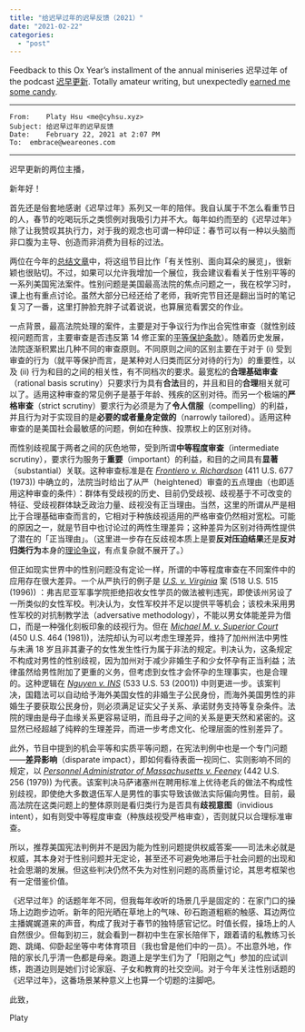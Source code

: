 ```yaml
---
title: "给迟早过年的迟早反馈（2021）"
date: "2021-02-22"
categories: 
  - "post"
---
```


Feedback to this Ox Year’s installment of the annual miniseries 迟早过年 of the podcast [迟早更新](https://podcast.weareones.com/). Totally amateur writing, but unexpectedly [earned me some candy](https://weibo.com/5909314787/K3Mh7o4x3).

* * *

```
From:	 Platy Hsu <me@cyhsu.xyz>
Subject: 给迟早过年的迟早反馈
Date:	 February 22, 2021 at 2:07 PM
To:	 embrace@weareones.com
```

* * *

迟早更新的两位主播，

新年好！

首先还是俗套地感谢《迟早过年》系列又一年的陪伴。我自认属于不怎么看重节日的人，春节的吃喝玩乐之类惯例对我吸引力并不大。每年如约而至的《迟早过年》除了让我赞叹其执行力，对于我的观念也可谓一种印证：春节可以有一种以头脑而非口腹为主导、创造而非消费为目标的过法。

两位在今年的[总结文章](https://podcast.weareones.com/articles/gender-series-summary)中，将这组节目比作「有关性别、面向耳朵的展览」，很新颖也很贴切。不过，如果可以允许我增加一个展位，我会建议看看关于性别平等的一系列美国宪法案件。性别问题是美国最高法院的焦点问题之一，我在校学习时，课上也有重点讨论。虽然大部分已经还给了老师，我听完节目还是翻出当时的笔记复习了一番，这里打肿脸充胖子试着说说，也算展览看罢交的作业。

一点背景，最高法院处理的案件，主要是对于争议行为作出合宪性审查（就性别歧视问题而言，主要审查是否违反第 14 修正案的[平等保护条款](https://en.wikipedia.org/wiki/Equal_Protection_Clause)）。随着历史发展，法院逐渐积累出几种不同的审查原则。不同原则之间的区别主要在于对于 (i) 受到审查的行为（就平等保护而言，是某种对人归类而区分对待的行为）的重要性，以及 (ii) 行为和目的之间的相关性，有不同档次的要求。最宽松的**合理基础审查**（rational basis scrutiny）只要求行为具有**合法**目的，并且和目的**合理**相关就可以了。适用这种审查的常见例子是基于年龄、残疾的区别对待。而另一个极端的**严格审查**（strict scrutiny）要求行为必须是为了**令人信服**（compelling）的利益，并且行为对于实现目的是**必要的或者量身定做的**（narrowly tailored）。适用这种审查的是美国社会最敏感的问题，例如在种族、投票权上的区别对待。

而性别歧视属于两者之间的灰色地带，受到所谓**中等程度审查**（intermediate scrutiny），要求行为服务于**重要**（important）的利益，和目的之间具有**显著**（substantial）关联。这种审查标准是在 _[Frontiero v. Richardson](https://en.wikipedia.org/wiki/Equal_Protection_Clause)_ (411 U.S. 677 (1973)) 中确立的，法院当时给出了从严（heightened）审查的五点理由（也即适用这种审查的条件）：群体有受歧视的历史、目前仍受歧视、歧视基于不可改变的特征、受歧视群体缺乏政治力量、歧视没有正当理由。当然，这里的所谓从严是相比于合理基础审查而言的，它相对于种族歧视适用的严格审查仍然相对宽松。可能的原因之一，就是节目中也讨论过的两性生理差异；这种差异为区别对待两性提供了潜在的「正当理由」。（这里进一步存在反歧视本质上是要**反对压迫结果**还是**反对归类行为**本身的[理论争议](https://repository.law.miami.edu/cgi/viewcontent.cgi?article=1425&context=umlr)，有点复杂就不展开了。）

但正如现实世界中的性别问题没有定论一样，所谓的中等程度审查在不同案件中的应用存在很大差异。一个从严执行的例子是 _[U.S. v. Virginia](https://en.wikipedia.org/wiki/United_States_v._Virginia)_ 案 (518 U.S. 515 (1996)) ：弗吉尼亚军事学院拒绝招收女性学员的做法被判违宪，即使该州另设了一所类似的女性军校。判决认为，女性军校并不足以提供平等机会；该校未采用男性军校的对抗制教学法（adversative methodology），不能以男女体能差异为借口，而是一种强化刻板印象的歧视行为。但在 _[Michael M. v. Superior Court](https://en.wikipedia.org/wiki/Michael_M._v._Superior_Court_of_Sonoma_County)_ (450 U.S. 464 (1981))，法院却认为可以考虑生理差异，维持了加州州法中男性与未满 18 岁且非其妻子的女性发生性行为属于非法的规定。判决认为，这条规定不构成对男性的性别歧视，因为加州对于减少非婚生子和少女怀孕有正当利益；法律虽然给男性附加了更重的义务，但考虑到女性才会怀孕的生理事实，也是合理的。这种逻辑在 _[Nguyen v. INS](https://en.wikipedia.org/wiki/Nguyen_v._INS)_ (533 U.S. 53 (2001)) 中则更进一步。该案判决，国籍法可以自动给予海外美国女性的非婚生子公民身份，而海外美国男性的非婚生子要获取公民身份，则必须满足证实父子关系、承诺财务支持等复杂条件。法院的理由是母子血缘关系更容易证明，而且母子之间的关系是更天然和紧密的。这显然已经超越了纯粹的生理差异，而进一步考虑文化、伦理层面的性别差异了。

此外，节目中提到的机会平等和实质平等问题，在宪法判例中也是一个专门问题——**差异影响**（disparate impact），即如何看待表面一视同仁、实则影响不同的规定，以 _[Personnel Administrator of Massachusetts v. Feeney](https://en.wikipedia.org/wiki/Personnel_Administrator_of_Massachusetts_v._Feeney)_ (442 U.S. 256 (1979)) 为代表。该案判决马萨诸塞州在聘用标准上优待老兵的做法不构成性别歧视，即使绝大多数退伍军人是男性的事实导致该做法实际偏向男性。目前，最高法院在这类问题上的整体原则是看归类行为是否具有**歧视意图**（invidious intent），如有则受中等程度审查（种族歧视受严格审查），否则就只以合理标准审查。

所以，推荐美国宪法判例并不是因为能为性别问题提供权威答案——司法未必就是权威，其本身对于性别问题并无定论，甚至还不可避免地滞后于社会问题的出现和社会思潮的发展。但这些判决仍然不失为对性别问题的高质量讨论，其思考框架也有一定借鉴价值。

《迟早过年》的话题年年不同，但我每年收听的场景几乎是固定的：在家门口的操场上边跑步边听。新年的阳光晒在草地上的气味、砂石跑道粗粝的触感、耳边两位主播娓娓道来的声音，构成了我对于春节的独特感官记忆。时值长假，操场上的人自然很少。但每到初三，就会看到一群初中生在家长陪伴下，跟着请的私教练习长跑、跳绳、仰卧起坐等中考体育项目（我也曾是他们中的一员）。不出意外地，作陪的家长几乎清一色都是母亲。跑道上是学生们为了「阳刚之气」参加的应试训练，跑道边则是她们讨论家庭、子女和教育的社交空间。对于今年关注性别话题的《迟早过年》，这番场景某种意义上也算一个切题的注脚吧。

此致，

Platy
